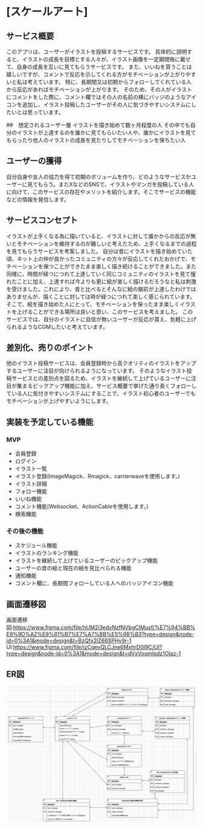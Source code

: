 # [スケールアート]

## サービス概要
このアプリは、ユーザーがイラストを投稿するサービスです。
具体的に説明すると、イラストの成長を目標とする人々が、イラスト画像を一定期間毎に載せて、自身の成長を互いに見てもらうサービスです。
また、いいねを貰うことは嬉しいですが、コメントで反応を示してくれる方がモチベーションが上がりやすいと私は考えています。
特に、長期間又は初期からフォローしてくれている人から反応があればモチベーションが上がります。
そのため、その人がイラストにコメントをした際に、コメント欄ではその人の名前の横にバッジのようなアイコンを追加し、イラスト投稿したユーザーがその人に気づきやすいシステムにしたいとは思っています。

##　想定されるユーザー層
イラストを描き始めて数ヶ月程度の人
その中でも自分のイラストが上達するのを誰かに見てもらいたい人や、誰かにイラストを見てもらったり他人のイラストの成長を見たりしてモチベーションを保ちたい人

## ユーザーの獲得
自分自身や友人の協力を得て初期のボリュームを作り、どのようなサービスかユーザーに見てもらう。またXなどのSNSで、イラストやマンガを投稿している人に向けて、このサービスの存在やメリットを紹介します。そこでサービスの機能などの情報を発信します。

## サービスコンセプト
イラストが上手くなる為に描いていると、イラストに対して誰かからの反応が無いとモチベーションを維持するのが難しいと考えたため、上手くなるまでの過程を見てもらうサービスを考案しました。
自分は昔にイラストを描き始めていた頃、ネット上の仲が良かったコミュニティの方々が反応してくれたおかげで、モチベーションを保つことができたまま楽しく描き続けることができました。また同様に、時間が経つにつれて上達していく同じコミュニティのイラストを見て憧れたことに加え、上達すれば今よりも更に絵が楽しく描けるだろうなと私は刺激を受けました。これにより、昔と比べるとそんなに絵の腕前が上達したわけではありませんが、描くことに対しては時が経つにつれて楽しく感じられています。
そこで、絵を描き始めた人にとって、モチベーションを保ったまま楽しくイラストを上げることができる場所は良いと思い、このサービスを考えました。
このサービスでは、自分のイラストに自信が無いユーザーが反応が貰え、気軽に上げられるようなCGMしたいと考えています。

## 差別化、売りのポイント
他のイラスト投稿サービスは、会員登録時から高クオリティのイラストをアップするユーザーに注目が向けられるようになっています。
そのようなイラスト投稿サービスとの差別点を図るため、イラストを継続して上げているユーザーに注目が集まるピックアップ機能に加え、サービス概要で挙げた通り長くフォローしている人に気付きやすいシステムにすることで、イラスト初心者のユーザーでもモチベーションが上げやすいようにします。

## 実装を予定している機能
### MVP
* 会員登録
* ログイン
* イラスト一覧
* イラスト登録(ImageMagick、Rmagick、carrierwaveを使用します。)
* イラスト詳細
* フォロー機能
* いいね機能
* コメント機能(Websocket、ActionCableを使用します。)
* 検索機能

### その後の機能
* スケジュール機能
* イラストのランキング機能
* イラストを継続して上げているユーザーのピックアップ機能
* ユーザーの昔の絵と現在の絵を見比べられる機能
* 通知機能
* コメント欄に、長期間フォローしている人へのバッジアイコン機能

## 画面遷移図
画面遷移図:https://www.figma.com/file/hUM2i3edvNzfNVbgCIMusf/%E7%94%BB%E9%9D%A2%E9%81%B7%E7%A7%BB%E5%9B%B3?type=design&node-id=0%3A1&mode=design&t=BzQfx2IZ66SPHy9r-1
UI:https://www.figma.com/file/izCqevQLCJne6MxhrD0I9C/UI?type=design&node-id=0%3A1&mode=design&t=dVxVoqmIsdz1OIaz-1

## ER図
![Alt text](image.png)